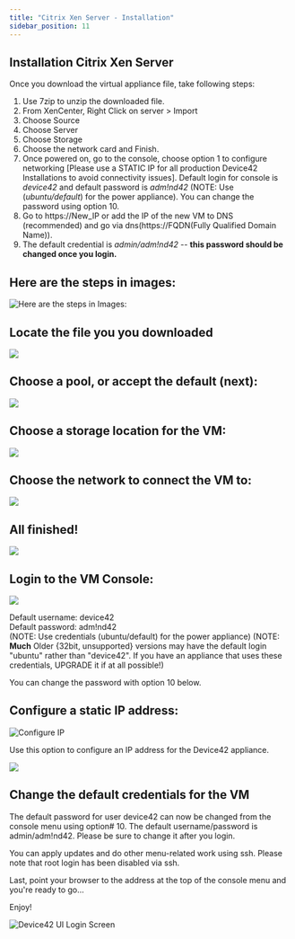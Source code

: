 ```yaml
---
title: "Citrix Xen Server - Installation"
sidebar_position: 11
---
```


## Installation Citrix Xen Server

Once you download the virtual appliance file, take following steps:

1. Use 7zip to unzip the downloaded file.
2. From XenCenter, Right Click on server > Import
3. Choose Source
4. Choose Server
5. Choose Storage
6. Choose the network card and Finish.
7. Once powered on, go to the console, choose option 1 to configure networking \[Please use a STATIC IP for all production Device42 Installations to avoid connectivity issues\]. Default login for console is _device42_ and default password is _adm!nd42_ (NOTE: Use (_ubuntu/default_) for the power appliance). You can change the password using option 10.
8. Go to https://New\_IP or add the IP of the new VM to DNS (recommended) and go via dns(https://FQDN(Fully Qualified Domain Name)).
9. The default credential is _admin/adm!nd42_ -- **this password should be changed once you login.**

## Here are the steps in images:

![Here are the steps in Images:](/assets/images/wpid5942-wpid-media_1331243551635.png)

## Locate the file you you downloaded

![](/assets/images/wpid5943-wpid-media_1331243622364.png)

## Choose a pool, or accept the default (next):

![](/assets/images/wpid5944-wpid-media_1331243664174.png)

## Choose a storage location for the VM:

![](/assets/images/wpid5945-wpid-media_1331243689911.png)

## Choose the network to connect the VM to:

![](/assets/images/wpid5946-wpid-media_1331243717545.png)

## All finished!

![](/assets/images/wpid5947-wpid-media_1331243745178.png)

## Login to the VM Console:

![](/assets/images/wpid5950-media_1419606545144.png)

Default username: device42  
Default password: adm!nd42  
(NOTE: Use credentials (ubuntu/default) for the power appliance) (NOTE: **Much** Older {32bit, unsupported} versions may have the default login "ubuntu" rather than "device42". If you have an appliance that uses these credentials, UPGRADE it if at all possible!)

You can change the password with option 10 below.

## Configure a static IP address:

![Configure IP](/assets/images/wpid5951-media_1338938610667.png)

Use this option to configure an IP address for the Device42 appliance.

![](/assets/images/wpid5948-media_1338938641495.png)

## Change the default credentials for the VM

The default password for user device42 can now be changed from the console menu using option# 10. The default username/password is admin/adm!nd42. Please be sure to change it after you login.

You can apply updates and do other menu-related work using ssh. Please note that root login has been disabled via ssh.

Last, point your browser to the address at the top of the console menu and you're ready to go...

Enjoy!

![Device42 UI Login Screen](/assets/images/d42_UI-LOGIN_SCREEN.png)
